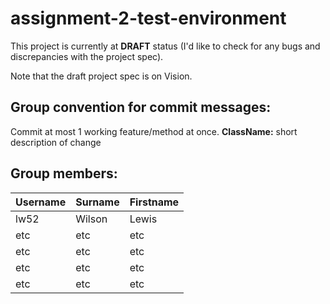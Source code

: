# assignment-2-test-environment

This project is currently at **DRAFT** status (I'd like to check for any bugs and discrepancies with the project spec).

Note that the draft project spec is on Vision.


## Group convention for commit messages:
Commit at most 1 working feature/method at once.
**ClassName:** short description of change

## Group members:
| Username        | Surname     | Firstname    |
| -------------   |-------------| -----------|
| lw52            | Wilson      | Lewis      |
| etc             | etc         |  etc       |
| etc             | etc         |    etc     |
| etc             | etc         |    etc     |
| etc             | etc         |    etc     |
